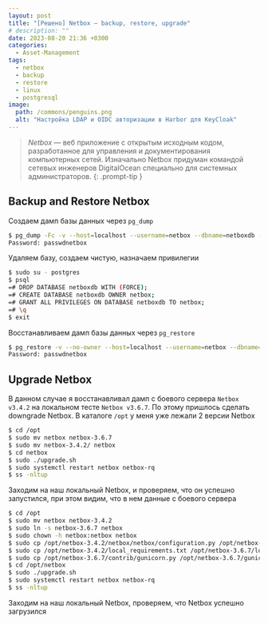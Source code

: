 ```yaml
---
layout: post
title: "[Решено] Netbox – backup, restore, upgrade"
# description: ""
date: 2023-08-20 21:36 +0300
categories:
  - Asset-Management
tags:
  - netbox
  - backup
  - restore
  - linux
  - postgresql
image:
  path: /commons/penguins.png
  alt: "Настройка LDAP и OIDC авторизации в Harbor для KeyCloak"
---
```


> *Netbox* — веб приложение с открытым исходным кодом, разработанное для управления и документирования компьютерных сетей. Изначально Netbox придуман командой сетевых инженеров DigitalOcean специально для системных администраторов.
{: .prompt-tip }

## Backup and Restore Netbox

Создаем дамп базы данных через `pg_dump`
```sh
$ pg_dump -Fc -v --host=localhost --username=netbox --dbname=netboxdb -f netboxdb.dump
Password: passwdnetbox
```

Удаляем базу, создаем чистую, назначаем привилегии
```sh
$ sudo su - postgres
$ psql
=# DROP DATABASE netboxdb WITH (FORCE);
=# CREATE DATABASE netboxdb OWNER netbox;
=# GRANT ALL PRIVILEGES ON DATABASE netboxdb TO netbox;
=# \q
$ exit
```

Восстанавливаем дамп базы данных через `pg_restore`
```sh
$ pg_restore -v --no-owner --host=localhost --username=netbox --dbname=netboxdb netboxdb.dump
Password: passwdnetbox
```

## Upgrade Netbox

В данном случае я восстанавливал дамп с боевого сервера `Netbox v3.4.2` на локальном тесте `Netbox v3.6.7`. По этому пришлось сделать downgrade Netbox. В каталоге `/opt` у меня уже лежали 2 версии Netbox
```sh
$ cd /opt
$ sudo mv netbox netbox-3.6.7
$ sudo mv netbox-3.4.2/ netbox
$ cd netbox
$ sudo ./upgrade.sh
$ sudo systemctl restart netbox netbox-rq
$ ss -nltup
```

Заходим на наш локальный Netbox, и проверяем, что он успешно запустился, при этом видим, что в нем данные с боевого сервера
```sh
$ cd /opt
$ sudo mv netbox netbox-3.4.2
$ sudo ln -s netbox-3.6.7 netbox
$ sudo chown -h netbox:netbox netbox
$ sudo cp /opt/netbox-3.4.2/netbox/netbox/configuration.py /opt/netbox-3.6.7/netbox/netbox/
$ sudo cp /opt/netbox-3.4.2/local_requirements.txt /opt/netbox-3.6.7/local_requirements.txt
$ sudo cp /opt/netbox-3.6.7/contrib/gunicorn.py /opt/netbox-3.6.7/gunicorn.py
$ cd /opt/netbox
$ sudo ./upgrade.sh
$ sudo systemctl restart netbox netbox-rq
$ ss -nltup
```

Заходим на наш локальный Netbox, проверяем, что Netbox успешно загрузился
